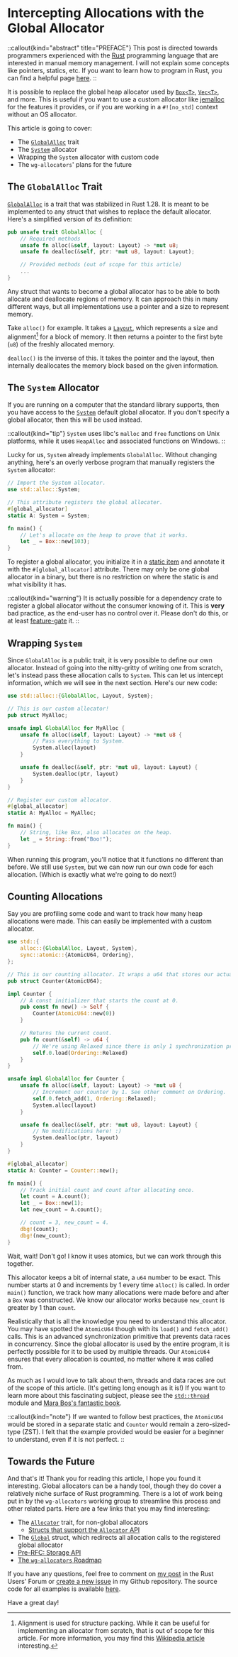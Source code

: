 # Intercepting Allocations with the Global Allocator

::callout{kind="abstract" title="PREFACE"}
This post is directed towards programmers experienced with the [Rust](https://www.rust-lang.org) programming language that are interested in manual memory management. I will not explain some concepts like pointers, statics, etc. If you want to learn how to program in Rust, you can find a helpful page [here](https://www.rust-lang.org/learn).
::

It is possible to replace the global heap allocator used by [`Box<T>`](https://doc.rust-lang.org/stable/std/boxed/struct.Box.html), [`Vec<T>`](https://doc.rust-lang.org/stable/std/vec/struct.Vec.html), and more. This is useful if you want to use a custom allocator like [jemalloc](https://jemalloc.net) for the features it provides, or if you are working in a `#![no_std]` context without an OS allocator.

This article is going to cover:

- The [`GlobalAlloc`](https://doc.rust-lang.org/stable/std/alloc/trait.GlobalAlloc.html) trait
- The [`System`](https://doc.rust-lang.org/stable/std/alloc/struct.System.html) allocator
- Wrapping the `System` allocator with custom code
- The `wg-allocators`' plans for the future

## The `GlobalAlloc` Trait

[`GlobalAlloc`](https://doc.rust-lang.org/stable/std/alloc/trait.GlobalAlloc.html) is a trait that was stabilized in Rust 1.28. It is meant to be implemented to any struct that wishes to replace the default allocator. Here's a simplified version of its definition:

```rust
pub unsafe trait GlobalAlloc {
    // Required methods
    unsafe fn alloc(&self, layout: Layout) -> *mut u8;
    unsafe fn dealloc(&self, ptr: *mut u8, layout: Layout);

    // Provided methods (out of scope for this article)
    ...
}
```

Any struct that wants to become a global allocator has to be able to both allocate and deallocate regions of memory. It can approach this in many different ways, but all implementations use a pointer and a size to represent memory.

Take `alloc()` for example. It takes a [`Layout`](https://doc.rust-lang.org/stable/std/alloc/struct.Layout.html), which represents a size and alignment[^alignment] for a block of memory. It then returns a pointer to the first byte (`u8`) of the freshly allocated memory.

`dealloc()` is the inverse of this. It takes the pointer and the layout, then internally deallocates the memory block based on the given information.

[^alignment]: Alignment is used for structure packing. While it can be useful for implementing an allocator from scratch, that is out of scope for this article. For more information, you may find this [Wikipedia article](https://en.wikipedia.org/wiki/Data_structure_alignment) interesting.

## The `System` Allocator

If you are running on a computer that the standard library supports, then you have access to the [`System`](https://doc.rust-lang.org/stable/std/alloc/struct.System.html) default global allocator. If you don't specify a global allocator, then this will be used instead.

::callout{kind="tip"}
`System` uses libc's `malloc` and `free` functions on Unix platforms, while it uses `HeapAlloc` and associated functions on Windows.
::

Lucky for us, `System` already implements `GlobalAlloc`. Without changing anything, here's an overly verbose program that manually registers the `System` allocator:

```rust
// Import the System allocator.
use std::alloc::System;

// This attribute registers the global allocater.
#[global_allocator]
static A: System = System;

fn main() {
    // Let's allocate on the heap to prove that it works.
    let _ = Box::new(103);
}
```

To register a global allocator, you initialize it in a [static item](https://doc.rust-lang.org/reference/items/static-items.html) and annotate it with the `#[global_allocator]` attribute. There may only be one global allocator in a binary, but there is no restriction on where the static is and what visibility it has.

::callout{kind="warning"}
It is actually possible for a dependency crate to register a global allocator without the consumer knowing of it. This is **very** bad practice, as the end-user has no control over it. Please don't do this, or at least [feature-gate](https://doc.rust-lang.org/cargo/reference/features.html) it.
::

## Wrapping `System`

Since `GlobalAlloc` is a public trait, it is very possible to define our own allocator. Instead of going into the nitty-gritty of writing one from scratch, let's instead pass these allocation calls to `System`. This can let us intercept information, which we will see in the next section. Here's our new code:

```rust
use std::alloc::{GlobalAlloc, Layout, System};

// This is our custom allocator!
pub struct MyAlloc;

unsafe impl GlobalAlloc for MyAlloc {
    unsafe fn alloc(&self, layout: Layout) -> *mut u8 {
        // Pass everything to System.
        System.alloc(layout)
    }

    unsafe fn dealloc(&self, ptr: *mut u8, layout: Layout) {
        System.dealloc(ptr, layout)
    }
}

// Register our custom allocator.
#[global_allocator]
static A: MyAlloc = MyAlloc;

fn main() {
    // String, like Box, also allocates on the heap.
    let _ = String::from("Boo!");
}
```

When running this program, you'll notice that it functions no different than before. We still use `System`, but we can now run our own code for each allocation. (Which is exactly what we're going to do next!)

## Counting Allocations

Say you are profiling some code and want to track how many heap allocations were made. This can easily be implemented with a custom allocator.

```rust
use std::{
    alloc::{GlobalAlloc, Layout, System},
    sync::atomic::{AtomicU64, Ordering},
};

// This is our counting allocator. It wraps a u64 that stores our actual count.
pub struct Counter(AtomicU64);

impl Counter {
    // A const initializer that starts the count at 0.
    pub const fn new() -> Self {
        Counter(AtomicU64::new(0))
    }

    // Returns the current count.
    pub fn count(&self) -> u64 {
        // We're using Relaxed since there is only 1 synchronization primitive.
        self.0.load(Ordering::Relaxed)
    }
}

unsafe impl GlobalAlloc for Counter {
    unsafe fn alloc(&self, layout: Layout) -> *mut u8 {
        // Increment our counter by 1. See other comment on Ordering.
        self.0.fetch_add(1, Ordering::Relaxed);
        System.alloc(layout)
    }

    unsafe fn dealloc(&self, ptr: *mut u8, layout: Layout) {
        // No modifications here! :)
        System.dealloc(ptr, layout)
    }
}

#[global_allocator]
static A: Counter = Counter::new();

fn main() {
    // Track initial count and count after allocating once.
    let count = A.count();
    let _ = Box::new(1);
    let new_count = A.count();

    // count = 3, new_count = 4.
    dbg!(count);
    dbg!(new_count);
}
```

Wait, wait! Don't go! I know it uses atomics, but we can work through this together.

This allocator keeps a bit of internal state, a `u64` number to be exact. This number starts at 0 and increments by 1 every time `alloc()` is called. In order `main()` function, we track how many allocations were made before and after a `Box` was constructed. We know our allocator works because `new_count` is greater by 1 than `count`.

Realistically that is all the knowledge you need to understand this allocator. You may have spotted the `AtomicU64` though with its `load()` and `fetch_add()` calls. This is an advanced synchronization primitive that prevents data races in concurrency. Since the global allocator is used by the entire program, it is perfectly possible for it to be used by multiple threads. Our `AtomicU64` ensures that every allocation is counted, no matter where it was called from.

As much as I would love to talk about them, threads and data races are out of the scope of this article. (It's getting long enough as it is!) If you want to learn more about this fascinating subject, please see the [`std::thread`](https://doc.rust-lang.org/stable/std/thread/index.html) module and [Mara Bos's fantastic book](https://marabos.nl/atomics/). 

::callout{kind="note"}
If we wanted to follow best practices, the `AtomicU64` would be stored in a separate static and `Counter` would remain a zero-sized-type (ZST). I felt that the example provided would be easier for a beginner to understand, even if it is not perfect.
::

## Towards the Future

And that's it! Thank you for reading this article, I hope you found it interesting. Global allocators can be a handy tool, though they do cover a relatively niche surface of Rust programming. There is a lot of work being put in by the `wg-allocators` working group to streamline this process and other related parts. Here are a few links that you may find interesting:

- The [`Allocator`](https://doc.rust-lang.org/stable/std/alloc/trait.Allocator.html) trait, for non-global allocators
    - [Structs that support the `Allocator` API](https://github.com/rust-lang/wg-allocators/issues/7)
- The [`Global`](https://doc.rust-lang.org/stable/std/alloc/struct.Global.html) struct, which redirects all allocation calls to the registered global allocator
- [Pre-RFC: Storage API](https://internals.rust-lang.org/t/pre-rfc-storage-api/18822?u=bd103)
- [The `wg-allocators` Roadmap](https://github.com/rust-lang/wg-allocators/issues/48)

If you have any questions, feel free to comment on [my post](https://users.rust-lang.org/t/intercepting-allocations-with-the-global-allocator/96277?u=bd103) in the Rust Users' Forum or [create a new issue](https://github.com/BD103/BD103/issues) in my Github repository. The source code for all examples is available [here](https://github.com/BD103/Allogators).

Have a great day!
